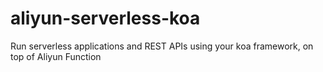 # aliyun-serverless-koa
Run serverless applications and REST APIs using your koa framework, on top of Aliyun Function
